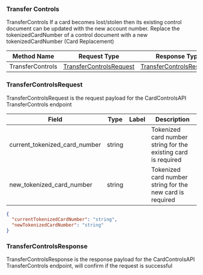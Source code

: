 ### Transfer Controls

TransferControls If a card becomes lost/stolen then its existing control document can be updated with the new account number. Replace the tokenizedCardNumber of a control document with a new tokenizedCardNumber (Card Replacement)

| Method Name | Request Type | Response Type |
| ----------- | ------------ | ------------- |
| TransferControls | [TransferControlsRequest](#TransferControlsRequest) | [TransferControlsResponse](#TransferControlsResponse) |

### TransferControlsRequest

TransferControlsRequest is the request payload for the CardControlsAPI TransferControls endpoint

| Field | Type | Label | Description |
| ----- | ---- | ----- | ----------- |
| current_tokenized_card_number | string |  | Tokenized card number string for the existing card is required |
| new_tokenized_card_number | string |  | Tokenized card number string for the new card is required |

```json
{
  "currentTokenizedCardNumber": "string",
  "newTokenizedCardNumber": "string"
}
```
### TransferControlsResponse

TransferControlsResponse is the response payload for the CardControlsAPI TransferControls endpoint, will confirm if the
request is successful
